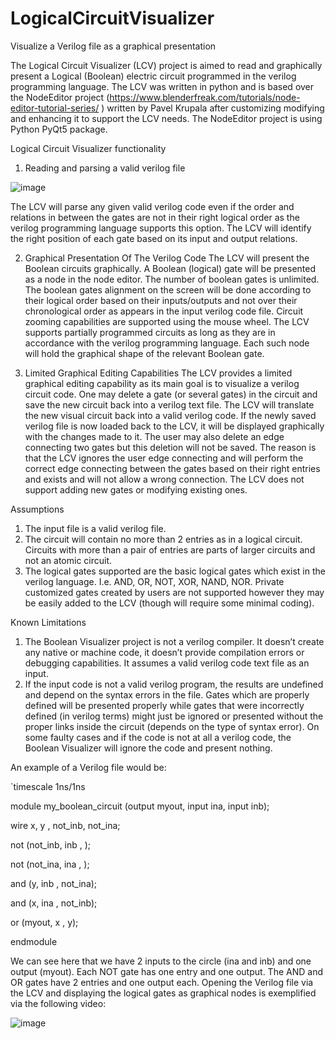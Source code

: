 # LogicalCircuitVisualizer
Visualize a Verilog file as a graphical presentation
 
The Logical Circuit Visualizer (LCV) project is aimed to read and graphically present a Logical (Boolean) electric circuit programmed in the verilog programming language.
The LCV was written in python and is based over the NodeEditor project (https://www.blenderfreak.com/tutorials/node-editor-tutorial-series/ ) written by Pavel Krupala after customizing modifying and enhancing it to support the LCV needs.
The NodeEditor project is using Python PyQt5 package. 

Logical Circuit Visualizer functionality
1.	Reading and parsing a valid verilog file

![image](https://user-images.githubusercontent.com/62829168/176267670-3f2fb0d4-e052-4379-a39b-83af89d3db4f.png)


The LCV will parse any given valid verilog code even if the order and relations in between the gates are not in their right logical order as the verilog programming language supports this option.
The LCV will identify the right position of each gate based on its input and output relations.

2.	Graphical Presentation Of The Verilog Code
The LCV will present the Boolean circuits graphically. A Boolean (logical) gate will be presented as a node in the node editor.
The number of boolean gates is unlimited.
The boolean gates alignment on the screen will be done according to their logical order based on their inputs/outputs and not over their chronological order as appears in the input verilog code file.
Circuit zooming capabilities are supported using the mouse wheel.
The LCV supports partially programmed circuits as long as they are in accordance with the verilog programming language.
Each such node will hold the graphical shape of the relevant Boolean gate.


3.	Limited Graphical Editing Capabilities
The LCV provides a limited graphical editing capability as its main goal is to visualize a verilog circuit code. One may delete a gate (or several gates) in the circuit and save the new circuit back into a verilog text file.
The LCV will translate the new visual circuit back into a valid verilog code.
If the newly saved verilog file is now loaded back to the LCV, it will be displayed graphically with the changes made to it.
The user may also delete an edge connecting two gates but this deletion will not be saved. The reason is that the LCV ignores the user edge connecting and will perform the correct edge connecting between the gates based on their right entries and exists and will not allow a wrong connection.
The LCV does not support adding new gates or modifying existing ones.

Assumptions
1.	The input file is a valid verilog file.
2.	The circuit will contain no more than 2 entries as in a logical circuit. Circuits with more than a pair of entries are parts of larger circuits and not an atomic circuit.
3.	The logical gates supported are the basic logical gates which exist in the verilog language. I.e. AND, OR, NOT, XOR, NAND, NOR. Private customized gates created by users are not supported however they may be easily added to the LCV (though will require some minimal coding).

Known Limitations
1.	The Boolean Visualizer project is not a verilog compiler. It doesn’t create any native or machine code, it doesn’t provide compilation errors or debugging capabilities.
It assumes a valid verilog code text file as an input.
2.	If the input code is not a valid verilog program, the results are undefined and depend on the syntax errors in the file. Gates which are properly defined will be presented properly while gates that were incorrectly defined (in verilog terms)  might just be ignored or presented without the proper links inside the circuit (depends on the type of syntax error).
On some faulty cases and if the code is not at all a verilog code, the Boolean Visualizer will ignore the code and present nothing.


An example of a Verilog file would be:

`timescale 1ns/1ns

module my_boolean_circuit (output myout, input ina, input inb);

  wire x, y , not_inb, not_ina;
  
  not (not_inb, inb , );
  
  not (not_ina, ina , );
  
  and (y, inb , not_ina);
  
  and (x, ina , not_inb);
  
  or (myout, x , y);
  
endmodule

We can see here that we have 2 inputs to the circle (ina and inb) and one output (myout).
Each NOT gate has one entry and one output.
The AND and OR gates have 2 entries and one output each.
Opening the Verilog file via the LCV and displaying the logical gates as graphical nodes is exemplified via the following video:

![image](https://user-images.githubusercontent.com/62829168/176002192-05193f7c-1474-4a82-b442-212e492e521a.png)



